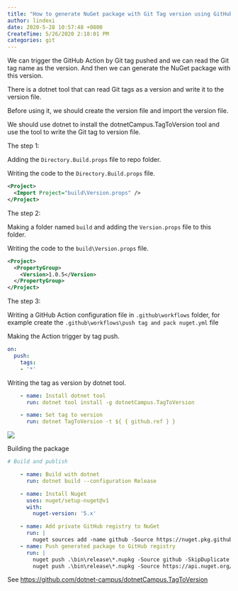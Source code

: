 ```yaml
---
title: "How to generate NuGet package with Git Tag version using GitHub Action"
author: lindexi
date: 2020-5-28 10:57:48 +0800
CreateTime: 5/26/2020 2:18:01 PM
categories: git
---
```


We can trigger the GitHub Action by Git tag pushed and we can read the Git tag name as the version. And then we can generate the NuGet package with this version.

<!--more-->


<!-- CreateTime:5/26/2020 2:18:01 PM -->

<!-- 发布 -->

There is a dotnet tool that can read Git tags as a version and write it to the version file.

Before using it, we should create the version file and import the version file.

We should use dotnet to install the dotnetCampus.TagToVersion tool and use the tool to write the Git tag to version file.

The step 1:

Adding the `Directory.Build.props` file to repo folder.

Writing the code to the `Directory.Build.props` file.

```xml
<Project>
  <Import Project="build\Version.props" />
</Project>
```

The step 2:

Making a folder named `build` and adding the `Version.props` file to this folder.

Writing the code to the `build\Version.props` file.

```xml
<Project>
  <PropertyGroup>
    <Version>1.0.5</Version>
  </PropertyGroup>
</Project>
```

The step 3:

Writing a GitHub Action configuration file in `.github\workflows` folder, for example create the `.github\workflows\push tag and pack nuget.yml` file

Making the Action trigger by tag push.

```yaml
on:
  push:
    tags:
    - '*' 
```

Writing the tag as version by dotnet tool.

```yaml
    - name: Install dotnet tool
      run: dotnet tool install -g dotnetCampus.TagToVersion

    - name: Set tag to version  
      run: dotnet TagToVersion -t ${ { github.ref } }
```

<!-- ![](image/How to generate NuGet package with Git Tag version using GitHub Action/How to generate NuGet package with Git Tag version using GitHub Action0.png) -->

![](http://image.acmx.xyz/lindexi%2F20205281056227454.jpg)

Building the package

```yaml
# Build and publish

    - name: Build with dotnet
      run: dotnet build --configuration Release

    - name: Install Nuget
      uses: nuget/setup-nuget@v1
      with:        
        nuget-version: '5.x'

    - name: Add private GitHub registry to NuGet
      run: |
        nuget sources add -name github -Source https://nuget.pkg.github.com/ORGANIZATION_NAME/index.json -Username ORGANIZATION_NAME -Password ${ { secrets.GITHUB_TOKEN } }
    - name: Push generated package to GitHub registry
      run: |
        nuget push .\bin\release\*.nupkg -Source github -SkipDuplicate
        nuget push .\bin\release\*.nupkg -Source https://api.nuget.org/v3/index.json -SkipDuplicate -ApiKey ${ { secrets.NugetKey } } -NoSymbols 
```

See https://github.com/dotnet-campus/dotnetCampus.TagToVersion
